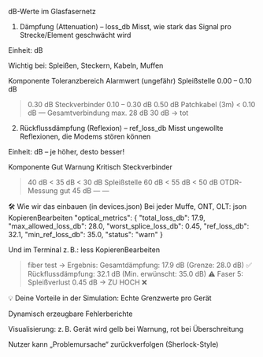 dB-Werte im Glasfasernetz
1. Dämpfung (Attenuation) – loss_db
Misst, wie stark das Signal pro Strecke/Element geschwächt wird


Einheit: dB


Wichtig bei: Spleißen, Steckern, Kabeln, Muffen


Komponente
Toleranzbereich
Alarmwert (ungefähr)
Spleißstelle
0.00 – 0.10 dB
> 0.30 dB
Steckverbinder
0.10 – 0.30 dB
> 0.50 dB
Patchkabel (3m)
< 0.10 dB
—
Gesamtverbindung
max. 28 dB
> 30 dB → tot


2. Rückflussdämpfung (Reflexion) – ref_loss_db
Misst ungewollte Reflexionen, die Modems stören können


Einheit: dB – je höher, desto besser!


Komponente
Gut
Warnung
Kritisch
Steckverbinder
> 40 dB
< 35 dB
< 30 dB
Spleißstelle
> 60 dB
< 55 dB
< 50 dB
OTDR-Messung gut
> 45 dB
—
—










🛠️ Wie wir das einbauen (in devices.json)
Bei jeder Muffe, ONT, OLT:
json
KopierenBearbeiten
"optical_metrics": {
  "total_loss_db": 17.9,
  "max_allowed_loss_db": 28.0,
  "worst_splice_loss_db": 0.45,
  "ref_loss_db": 32.1,
  "min_ref_loss_db": 35.0,
  "status": "warn"
}

Und im Terminal z. B.:
less
KopierenBearbeiten
> fiber test
→ Ergebnis:
Gesamtdämpfung: 17.9 dB (Grenze: 28.0 dB) ✅
Rückflussdämpfung: 32.1 dB (Min. erwünscht: 35.0 dB) ⚠️
Faser 5: Spleißverlust 0.45 dB → ZU HOCH ❌




















💡 Deine Vorteile in der Simulation:
Echte Grenzwerte pro Gerät


Dynamisch erzeugbare Fehlerberichte


Visualisierung: z. B. Gerät wird gelb bei Warnung, rot bei Überschreitung


Nutzer kann „Problemursache“ zurückverfolgen (Sherlock-Style)
